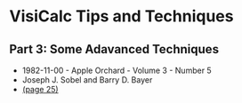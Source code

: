 # VisiCalc Tips and Techniques

## Part 3: Some Adavanced Techniques

- 1982-11-00 - Apple Orchard - Volume 3 - Number 5
- Joseph J. Sobel and Barry D. Bayer
- [(page 25)](https://archive.org/details/AppleOrchardV3n51982NovDec/page/n27/mode/2up?view=theater)

